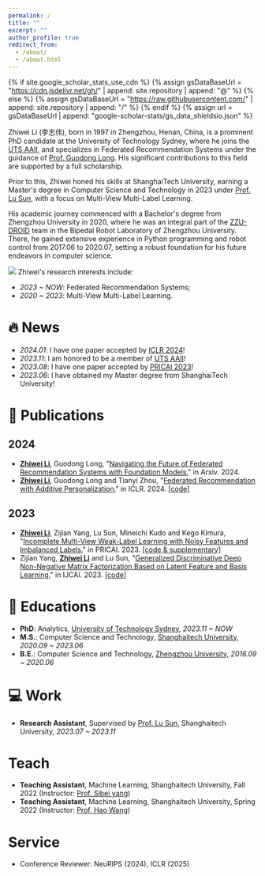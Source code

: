 ```yaml
---
permalink: /
title: ""
excerpt: ""
author_profile: true
redirect_from: 
  - /about/
  - /about.html
---
```


{% if site.google_scholar_stats_use_cdn %}
{% assign gsDataBaseUrl = "https://cdn.jsdelivr.net/gh/" | append: site.repository | append: "@" %}
{% else %}
{% assign gsDataBaseUrl = "https://raw.githubusercontent.com/" | append: site.repository | append: "/" %}
{% endif %}
{% assign url = gsDataBaseUrl | append: "google-scholar-stats/gs_data_shieldsio.json" %}

<span class='anchor' id='about-me'></span>


Zhiwei Li (李志伟), born in 1997 in Zhengzhou, Henan, China, is a prominent PhD candidate at the University of Technology Sydney, where he joins the [UTS AAII](https://www.uts.edu.au/research/australian-artificial-intelligence-institute), and specializes in Federated Recommendation Systems under the guidance of [Prof. Guodong Long](https://guodonglong.github.io/). His significant contributions to this field are supported by a full scholarship.

Prior to this, Zhiwei honed his skills at ShanghaiTech University, earning a Master's degree in Computer Science and Technology in 2023 under [Prof. Lu Sun](https://faculty.sist.shanghaitech.edu.cn/sunlu/), with a focus on Multi-View Multi-Label Learning.

His academic journey commenced with a Bachelor's degree from Zhengzhou University in 2020, where he was an integral part of the [ZZU-DROID](https://baike.baidu.com/item/ZZU-DROID/23540312?fromModule=search-result_lemma-recommend) team in the Bipedal Robot Laboratory of Zhengzhou University. There, he gained extensive experience in Python programming and robot control from 2017.06 to 2020.07, setting a robust foundation for his future endeavors in computer science.

<a href='https://scholar.google.com/citations?user=b3glA2AAAAAJ'><img src="https://img.shields.io/endpoint?url={{ url | url_encode }}&logo=Google%20Scholar&labelColor=f6f6f6&color=9cf&style=flat&label=citations"></a> 
Zhiwei's research interests include:
- *2023 ~ NOW*: Federated Recommendation Systems;
- *2020 ~ 2023*: Multi-View Multi-Label Learning. 


# 🔥 News

- *2024.01*: I have one paper accepted by [ICLR 2024](https://openreview.net/forum?id=xkXdE81mOK)!
- *2023.11*: I am honored to be a member of [UTS AAII](https://www.uts.edu.au/research/australian-artificial-intelligence-institute)!
- *2023.08*: I have one paper accepted by [PRICAI 2023](https://link.springer.com/chapter/10.1007/978-981-99-7022-3_12)!
- *2023.06*: I have obtained my Master degree from ShanghaiTech University!


# 📝 Publications 

## 2024

- **<u>Zhiwei Li</u>**, Guodong Long, "[Navigating the Future of Federated Recommendation Systems with Foundation Models.](https://arxiv.org/abs/2406.00004)" in Arxiv. 2024.
- **<u>Zhiwei Li</u>**, Guodong Long and Tianyi Zhou, "[Federated Recommendation with Additive Personalization.](https://openreview.net/forum?id=xkXdE81mOK)" in ICLR. 2024. [[code]](https://github.com/mtics/FedRAP)

## 2023

- **<u>Zhiwei Li</u>**, Zijian Yang, Lu Sun, Mineichi Kudo and Kego Kimura, "[Incomplete Multi-View Weak-Label Learning with Noisy Features and Imbalanced Labels.](https://arxiv.org/abs/2201.01079)" in PRICAI. 2023. [[code & supplementary]](https://github.com/mtics/NAIL)
- Zijian Yang, **<u>Zhiwei Li</u>** and Lu Sun, "[Generalized Discriminative Deep Non-Negative Matrix Factorization Based on Latent Feature and Basis Learning.](https://www.ijcai.org/proceedings/2023/0499.pdf)" in IJCAI. 2023. [[code]](https://github.com/Gabrielx0098/GD2NMF)


<!-- <div class='paper-box'><div class='paper-box-image'><div><div class="badge">CVPR 2016</div><img src='images/500x300.png' alt="sym" width="100%"></div></div>
<div class='paper-box-text' markdown="1">

[Deep Residual Learning for Image Recognition](https://openaccess.thecvf.com/content_cvpr_2016/papers/He_Deep_Residual_Learning_CVPR_2016_paper.pdf)

**Kaiming He**, Xiangyu Zhang, Shaoqing Ren, Jian Sun

[**Project**](https://scholar.google.com/citations?view_op=view_citation&hl=zh-CN&user=DhtAFkwAAAAJ&citation_for_view=DhtAFkwAAAAJ:ALROH1vI_8AC) <strong><span class='show_paper_citations' data='DhtAFkwAAAAJ:ALROH1vI_8AC'></span></strong>
- Lorem ipsum dolor sit amet, consectetur adipiscing elit. Vivamus ornare aliquet ipsum, ac tempus justo dapibus sit amet. 
</div>
</div>

- [Lorem ipsum dolor sit amet, consectetur adipiscing elit. Vivamus ornare aliquet ipsum, ac tempus justo dapibus sit amet](https://github.com), A, B, C, **CVPR 2020** -->

<!-- # 🎖 Honors and Awards
- *2021.10* Lorem ipsum dolor sit amet, consectetur adipiscing elit. Vivamus ornare aliquet ipsum, ac tempus justo dapibus sit amet. 
- *2021.09* Lorem ipsum dolor sit amet, consectetur adipiscing elit. Vivamus ornare aliquet ipsum, ac tempus justo dapibus sit amet.  -->

# 📖 Educations

- **PhD**: Analytics, [University of Technology Sydney](https://www.uts.edu.au/), *2023.11 ~ NOW*
- **M.S.**: Computer Science and Technology, [Shanghaitech University](https://www.shanghaitech.edu.cn/), *2020.09 ~ 2023.06*
- **B.E.**: Computer Science and Technology, [Zhengzhou University](http://www.zzu.edu.cn/), *2016.09 ~ 2020.06*

# 💻 Work
- **Research Assistant**, Supervised by [Prof. Lu Sun](https://faculty.sist.shanghaitech.edu.cn/sunlu/), Shanghaitech University, *2023.07 ~ 2023.11*

# Teach
- **Teaching Assistant**, Machine Learning, Shanghaitech University, Fall 2022 (Instructor: [Prof. Sibei yang](https://faculty.sist.shanghaitech.edu.cn/yangsibei/))
- **Teaching Assistant**, Machine Learning, Shanghaitech University, Spring 2022 (Instructor: [Prof. Hao Wang](https://faculty.sist.shanghaitech.edu.cn/faculty/wanghao/))

# Service

- Conference Reviewer: NeuRIPS (2024), ICLR (2025)

<!-- # 💬 Invited Talks
- *2021.06*, Lorem ipsum dolor sit amet, consectetur adipiscing elit. Vivamus ornare aliquet ipsum, ac tempus justo dapibus sit amet. 
- *2021.03*, Lorem ipsum dolor sit amet, consectetur adipiscing elit. Vivamus ornare aliquet ipsum, ac tempus justo dapibus sit amet.  \| [\[video\]](https://github.com/) -->
<!-- 
# 💻 Internships
- *2019.05 - 2020.02*, [Lorem](https://github.com/), China. -->